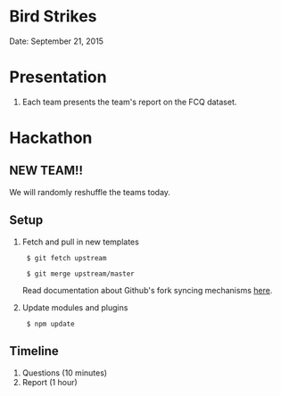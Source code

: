 # Bird Strikes

Date: September 21, 2015

# Presentation

1. Each team presents the team's report on the FCQ dataset.

# Hackathon

## NEW TEAM!!

We will randomly reshuffle the teams today.

## Setup

1. Fetch and pull in new templates

        $ git fetch upstream

        $ git merge upstream/master

   Read documentation about Github's fork syncing mechanisms [here](https://help.github.com/articles/syncing-a-fork/).

1. Update modules and plugins

        $ npm update

## Timeline

1. Questions (10 minutes)
1. Report (1 hour)
